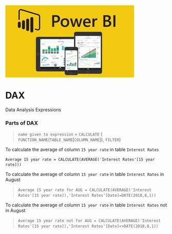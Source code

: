 <img src="bi.webp" align="center" size="1000px"/>

# DAX

Data Analysis Expressions

### Parts of DAX 
>`name given to expression` = `CALCULATE` ( `FUNCTION_NAME`(`TABLE_NAME`[`COLUMN_NAME`]), `FILTER`)


To calculate the average of column `15 year rate` in table `Interest Rates`
```
Average 15 year rate = CALCULATE(AVERAGE('Interest Rates'[15 year rate]))

```

To calculate the average of column `15 year rate` in table `Interest Rates` in August
> `Average 15 year rate for AUG = CALCULATE(AVERAGE('Interest Rates'[15 year rate]),'Interest Rates'[Date]=DATE(2018,8,1))`

To calculate the average of column `15 year rate` in table `Interest Rates` not in August
> `Average 15 year rate not for AUG = CALCULATE(AVERAGE('Interest Rates'[15 year rate]),'Interest Rates'[Date]<>DATE(2018,8,1))`
